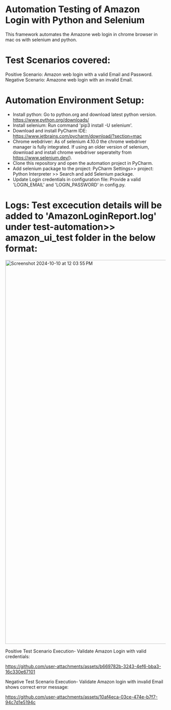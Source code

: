 # Automation Testing of Amazon Login with Python and Selenium

This framework automates the Amazone web login in chrome browser in mac os with selenium and python. 

# Test Scenarios covered:

  Positive Scenario: Amazon web login with a valid Email and Password.
  Negative Scenario: Amazone web login with an invalid Email.
 
# Automation Environment Setup:
  * Install python: Go to python.org and download latest python version. https://www.python.org/downloads/
  * Install selenium: Run command 'pip3 install -U selenium'.
  * Download and install PyCharm IDE: https://www.jetbrains.com/pycharm/download/?section=mac
  * Chrome webdriver: As of selenium 4.10.0 the chrome webdriver manager is fully integrated. If using an older version of selenium, download and install chrome webdriver seperatelty from https://www.selenium.dev/).
  * Clone this repository and open the automation project in PyCharm.
  * Add selenium package to the project: PyCharm Settings>> project: Python Interpreter >> Search and add Selenium package.
  * Update Login credentials in configuration file: Provide a valid 'LOGIN_EMAIL' and 'LOGIN_PASSWORD' in config.py.

# Logs: Test excecution details will be added to 'AmazonLoginReport.log' under test-automation>> amazon_ui_test folder in the below format:
  <img width="1207" alt="Screenshot 2024-10-10 at 12 03 55 PM" src="https://github.com/user-attachments/assets/9afabe23-a20a-4ced-ad1e-8b50e45c5f54">

  Positive Test Scenario Execution- Validate Amazon Login with valid credentials:
  
  https://github.com/user-attachments/assets/b669782b-3243-4ef6-bba3-16c330e67101
  

  Negative Test Scenario Execution- Validate Amazon login with invalid Email shows correct error message:
  
  https://github.com/user-attachments/assets/10af4eca-03ce-474e-b7f7-94c7d1e5194c

